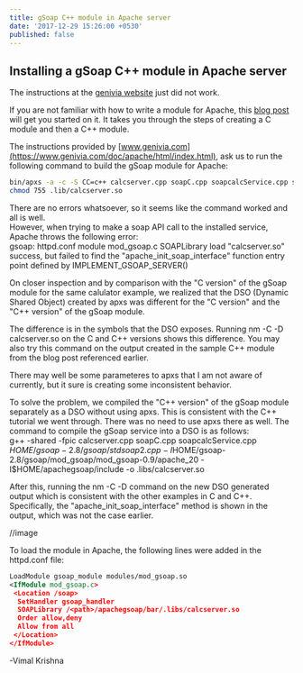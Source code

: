 ```yaml
---
title: gSoap C++ module in Apache server
date: '2017-12-29 15:26:00 +0530'
published: false
---
```


## Installing a gSoap C++ module in Apache server

The instructions at the [genivia website](https://www.genivia.com/doc/apache/html/index.html) just did not work.

If you are not familiar with how to write a module for Apache, this [blog post](http://theunixtips.com/howto-develop-apache-module-in-c/) will get you started on it. It takes you through the steps of creating a C module and then a C++ module.

The instructions provided by [www.genivia.com](https://www.genivia.com/doc/apache/html/index.html), ask us to run the following command to build the gSoap module for Apache:  
```bash
bin/apxs -a -c -S CC=c++ calcserver.cpp soapC.cpp soapcalcService.cpp stdsoap2.cpp
chmod 755 .lib/calcserver.so
```

There are no errors whatsoever, so it seems like the command worked and all is well.  
However, when trying to make a soap API call to the installed service, Apache throws the following error:  
gsoap: httpd.conf module mod_gsoap.c SOAPLibrary load "calcserver.so" success, but failed to find the "apache_init_soap_interface" function entry point defined by IMPLEMENT_GSOAP_SERVER()

On closer inspection and by comparison with the "C version" of the gSoap module for the same calulator example, we realized that the DSO (Dynamic Shared Object) created by apxs was different for the "C version" and the "C++ version" of the gSoap module.  

The difference is in the symbols that the DSO exposes. Running nm -C -D calcserver.so on the C and C++ versions shows this difference. You may also try this command on the output created in the sample C++ module from the blog post referenced earlier.

There may well be some parameteres to apxs that I am not aware of currently, but it sure is creating some inconsistent behavior. 

To solve the problem, we compiled the "C++ version" of the gSoap module separately as a DSO without using apxs. This is consistent with the C++ tutorial we went through. There was no need to use apxs there as well. The command to compile the gSoap service into a DSO is as follows:  
g++ -shared -fpic calcserver.cpp soapC.cpp soapcalcService.cpp $HOME/gsoap-2.8/gsoap/stdsoap2.cpp  -I$HOME/gsoap-2.8/gsoap/mod_gsoap/mod_gsoap-0.9/apache_20 -I$HOME/apachegsoap/include -o .libs/calcserver.so

After this, running the nm -C -D command on the new DSO generated output which is consistent with the other examples in C and C++. Specifically, the "apache_init_soap_interface" method is shown in the output, which was not the case earlier.

//image

To load the module in Apache, the following lines were added in the httpd.conf file:
````XML
LoadModule gsoap_module modules/mod_gsoap.so
<IfModule mod_gsoap.c>
 <Location /soap>
  SetHandler gsoap_handler
  SOAPLibrary /<path>/apachegsoap/bar/.libs/calcserver.so
  Order allow,deny
  Allow from all
 </Location>
</IfModule>
````  
-Vimal Krishna  